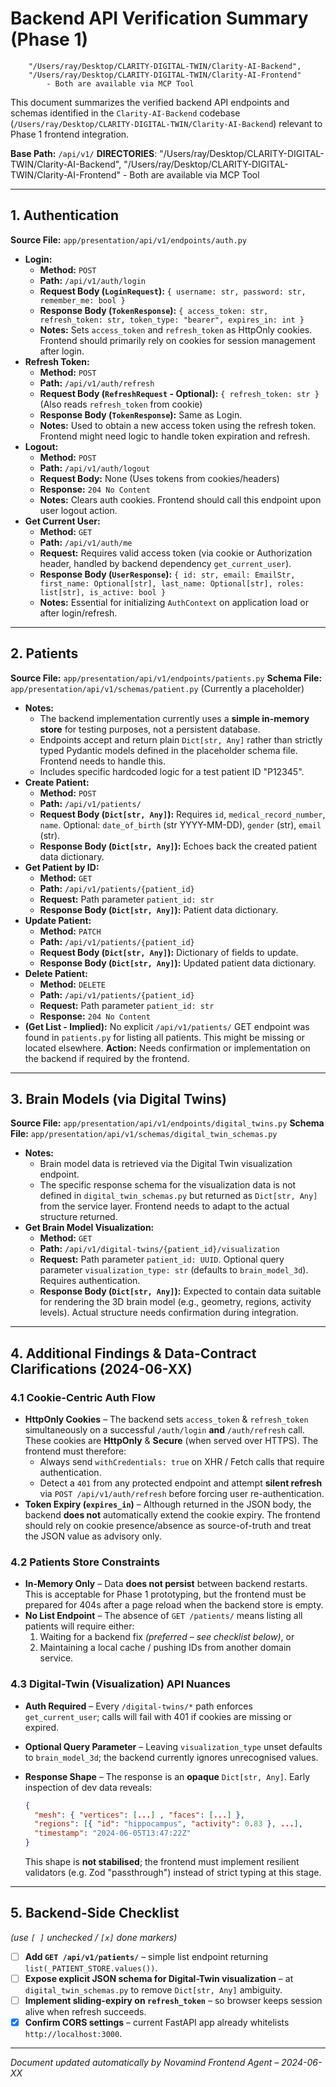 # Backend API Verification Summary (Phase 1)

        "/Users/ray/Desktop/CLARITY-DIGITAL-TWIN/Clarity-AI-Backend",
        "/Users/ray/Desktop/CLARITY-DIGITAL-TWIN/Clarity-AI-Frontend"
            - Both are available via MCP Tool

This document summarizes the verified backend API endpoints and schemas identified in the `Clarity-AI-Backend` codebase (`/Users/ray/Desktop/CLARITY-DIGITAL-TWIN/Clarity-AI-Backend`) relevant to Phase 1 frontend integration.

**Base Path:** `/api/v1/`
**DIRECTORIES**: 
        "/Users/ray/Desktop/CLARITY-DIGITAL-TWIN/Clarity-AI-Backend",
        "/Users/ray/Desktop/CLARITY-DIGITAL-TWIN/Clarity-AI-Frontend"
            - Both are available via MCP Tool
            
---

## 1. Authentication

**Source File:** `app/presentation/api/v1/endpoints/auth.py`

*   **Login:**
    *   **Method:** `POST`
    *   **Path:** `/api/v1/auth/login`
    *   **Request Body (`LoginRequest`):** `{ username: str, password: str, remember_me: bool }`
    *   **Response Body (`TokenResponse`):** `{ access_token: str, refresh_token: str, token_type: "bearer", expires_in: int }`
    *   **Notes:** Sets `access_token` and `refresh_token` as HttpOnly cookies. Frontend should primarily rely on cookies for session management after login.
*   **Refresh Token:**
    *   **Method:** `POST`
    *   **Path:** `/api/v1/auth/refresh`
    *   **Request Body (`RefreshRequest` - Optional):** `{ refresh_token: str }` (Also reads `refresh_token` from cookie)
    *   **Response Body (`TokenResponse`):** Same as Login.
    *   **Notes:** Used to obtain a new access token using the refresh token. Frontend might need logic to handle token expiration and refresh.
*   **Logout:**
    *   **Method:** `POST`
    *   **Path:** `/api/v1/auth/logout`
    *   **Request Body:** None (Uses tokens from cookies/headers)
    *   **Response:** `204 No Content`
    *   **Notes:** Clears auth cookies. Frontend should call this endpoint upon user logout action.
*   **Get Current User:**
    *   **Method:** `GET`
    *   **Path:** `/api/v1/auth/me`
    *   **Request:** Requires valid access token (via cookie or Authorization header, handled by backend dependency `get_current_user`).
    *   **Response Body (`UserResponse`):** `{ id: str, email: EmailStr, first_name: Optional[str], last_name: Optional[str], roles: list[str], is_active: bool }`
    *   **Notes:** Essential for initializing `AuthContext` on application load or after login/refresh.

---

## 2. Patients

**Source File:** `app/presentation/api/v1/endpoints/patients.py`
**Schema File:** `app/presentation/api/v1/schemas/patient.py` (Currently a placeholder)

*   **Notes:**
    *   The backend implementation currently uses a **simple in-memory store** for testing purposes, not a persistent database.
    *   Endpoints accept and return plain `Dict[str, Any]` rather than strictly typed Pydantic models defined in the placeholder schema file. Frontend needs to handle this.
    *   Includes specific hardcoded logic for a test patient ID "P12345".
*   **Create Patient:**
    *   **Method:** `POST`
    *   **Path:** `/api/v1/patients/`
    *   **Request Body (`Dict[str, Any]`):** Requires `id`, `medical_record_number`, `name`. Optional: `date_of_birth` (str YYYY-MM-DD), `gender` (str), `email` (str).
    *   **Response Body (`Dict[str, Any]`):** Echoes back the created patient data dictionary.
*   **Get Patient by ID:**
    *   **Method:** `GET`
    *   **Path:** `/api/v1/patients/{patient_id}`
    *   **Request:** Path parameter `patient_id: str`
    *   **Response Body (`Dict[str, Any]`):** Patient data dictionary.
*   **Update Patient:**
    *   **Method:** `PATCH`
    *   **Path:** `/api/v1/patients/{patient_id}`
    *   **Request Body (`Dict[str, Any]`):** Dictionary of fields to update.
    *   **Response Body (`Dict[str, Any]`):** Updated patient data dictionary.
*   **Delete Patient:**
    *   **Method:** `DELETE`
    *   **Path:** `/api/v1/patients/{patient_id}`
    *   **Request:** Path parameter `patient_id: str`
    *   **Response:** `204 No Content`
*   **(Get List - Implied):** No explicit `/api/v1/patients/` GET endpoint was found in `patients.py` for listing all patients. This might be missing or located elsewhere. **Action:** Needs confirmation or implementation on the backend if required by the frontend.

---

## 3. Brain Models (via Digital Twins)

**Source File:** `app/presentation/api/v1/endpoints/digital_twins.py`
**Schema File:** `app/presentation/api/v1/schemas/digital_twin_schemas.py`

*   **Notes:**
    *   Brain model data is retrieved via the Digital Twin visualization endpoint.
    *   The specific response schema for the visualization data is not defined in `digital_twin_schemas.py` but returned as `Dict[str, Any]` from the service layer. Frontend needs to adapt to the actual structure returned.
*   **Get Brain Model Visualization:**
    *   **Method:** `GET`
    *   **Path:** `/api/v1/digital-twins/{patient_id}/visualization`
    *   **Request:** Path parameter `patient_id: UUID`. Optional query parameter `visualization_type: str` (defaults to `brain_model_3d`). Requires authentication.
    *   **Response Body (`Dict[str, Any]`):** Expected to contain data suitable for rendering the 3D brain model (e.g., geometry, regions, activity levels). Actual structure needs confirmation during integration.

---

## 4. Additional Findings & Data-Contract Clarifications (2024-06-XX)

### 4.1  Cookie-Centric Auth Flow

*   **HttpOnly Cookies** – The backend sets `access_token` & `refresh_token` simultaneously on a successful `/auth/login` **and** `/auth/refresh` call.  These cookies are **HttpOnly** & **Secure** (when served over HTTPS).  The frontend must therefore:
    *   Always send `withCredentials: true` on XHR / Fetch calls that require authentication.
    *   Detect a `401` from any protected endpoint and attempt **silent refresh** via `POST /api/v1/auth/refresh` before forcing user re-authentication.
*   **Token Expiry (`expires_in`)** – Although returned in the JSON body, the backend **does not** automatically extend the cookie expiry.  The frontend should rely on cookie presence/absence as source-of-truth and treat the JSON value as advisory only.

### 4.2  Patients Store Constraints

*   **In-Memory Only** – Data **does not persist** between backend restarts.  This is acceptable for Phase 1 prototyping, but the frontend must be prepared for 404s after a page reload when the backend store is empty.
*   **No List Endpoint** – The absence of `GET /patients/` means listing all patients will require either:
    1. Waiting for a backend fix *(preferred – see checklist below)*, or
    2. Maintaining a local cache / pushing IDs from another domain service.

### 4.3  Digital-Twin (Visualization) API Nuances

*   **Auth Required** – Every `/digital-twins/*` path enforces `get_current_user`; calls will fail with 401 if cookies are missing or expired.
*   **Optional Query Parameter** – Leaving `visualization_type` unset defaults to `brain_model_3d`; the backend currently ignores unrecognised values.
*   **Response Shape** – The response is an **opaque** `Dict[str, Any]`.  Early inspection of dev data reveals:

    ```json
    {
      "mesh": { "vertices": [...] , "faces": [...] },
      "regions": [{ "id": "hippocampus", "activity": 0.83 }, ...],
      "timestamp": "2024-06-05T13:47:22Z"
    }
    ```

    This shape is **not stabilised**; the frontend must implement resilient validators (e.g. Zod "passthrough") instead of strict typing at this stage.

---

## 5. Backend-Side Checklist  
*(use `[ ]` unchecked / `[x]` done markers)*

- [ ]  **Add `GET /api/v1/patients/`** – simple list endpoint returning `list(_PATIENT_STORE.values())`.
- [ ]  **Expose explicit JSON schema for Digital-Twin visualization** – at `digital_twin_schemas.py` to remove `Dict[str, Any]` ambiguity.
- [ ]  **Implement sliding-expiry on `refresh_token`** – so browser keeps session alive when refresh succeeds.
- [x]  **Confirm CORS settings** – current FastAPI app already whitelists `http://localhost:3000`.

---

*Document updated automatically by Novamind Frontend Agent – 2024-06-XX* 